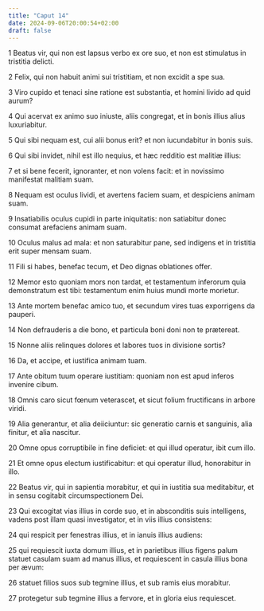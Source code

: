 ```yaml
---
title: "Caput 14"
date: 2024-09-06T20:00:54+02:00
draft: false
---
```



1 Beatus vir, qui non est lapsus verbo ex ore suo, et non est stimulatus in tristitia delicti.

2 Felix, qui non habuit animi sui tristitiam, et non excidit a spe sua.

3 Viro cupido et tenaci sine ratione est substantia, et homini livido ad quid aurum?

4 Qui acervat ex animo suo iniuste, aliis congregat, et in bonis illius alius luxuriabitur.

5 Qui sibi nequam est, cui alii bonus erit? et non iucundabitur in bonis suis.

6 Qui sibi invidet, nihil est illo nequius, et hæc redditio est malitiæ illius:

7 et si bene fecerit, ignoranter, et non volens facit: et in novissimo manifestat malitiam suam.

8 Nequam est oculus lividi, et avertens faciem suam, et despiciens animam suam.

9 Insatiabilis oculus cupidi in parte iniquitatis: non satiabitur donec consumat arefaciens animam suam.

10 Oculus malus ad mala: et non saturabitur pane, sed indigens et in tristitia erit super mensam suam.

11 Fili si habes, benefac tecum, et Deo dignas oblationes offer.

12 Memor esto quoniam mors non tardat, et testamentum inferorum quia demonstratum est tibi: testamentum enim huius mundi morte morietur.

13 Ante mortem benefac amico tuo, et secundum vires tuas exporrigens da pauperi.

14 Non defrauderis a die bono, et particula boni doni non te prætereat.

15 Nonne aliis relinques dolores et labores tuos in divisione sortis?

16 Da, et accipe, et iustifica animam tuam.

17 Ante obitum tuum operare iustitiam: quoniam non est apud inferos invenire cibum.

18 Omnis caro sicut fœnum veterascet, et sicut folium fructificans in arbore viridi.

19 Alia generantur, et alia deiiciuntur: sic generatio carnis et sanguinis, alia finitur, et alia nascitur.

20 Omne opus corruptibile in fine deficiet: et qui illud operatur, ibit cum illo.

21 Et omne opus electum iustificabitur: et qui operatur illud, honorabitur in illo.

22 Beatus vir, qui in sapientia morabitur, et qui in iustitia sua meditabitur, et in sensu cogitabit circumspectionem Dei.

23 Qui excogitat vias illius in corde suo, et in absconditis suis intelligens, vadens post illam quasi investigator, et in viis illius consistens:

24 qui respicit per fenestras illius, et in ianuis illius audiens:

25 qui requiescit iuxta domum illius, et in parietibus illius figens palum statuet casulam suam ad manus illius, et requiescent in casula illius bona per ævum:

26 statuet filios suos sub tegmine illius, et sub ramis eius morabitur.

27 protegetur sub tegmine illius a fervore, et in gloria eius requiescet.

